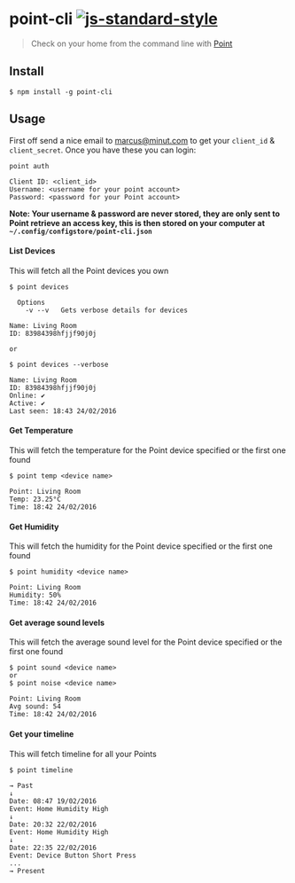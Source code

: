 # point-cli [![js-standard-style](https://img.shields.io/badge/code%20style-standard-brightgreen.svg)](http://standardjs.com/)
> Check on your home from the command line with [Point](https://minut.com/)

## Install

```
$ npm install -g point-cli
```

## Usage

First off send a nice email to marcus@minut.com to get your `client_id` & `client_secret`. Once you have these you can login:

```
point auth

Client ID: <client_id>
Username: <username for your point account>
Password: <password for your Point account>
```

**Note: Your username & password are never stored, they are only sent to Point retrieve an access key, this is then stored on your computer at `~/.config/configstore/point-cli.json`**

#### List Devices
This will fetch all the Point devices you own

```
$ point devices

  Options
    -v --v   Gets verbose details for devices

Name: Living Room
ID: 83984398hfjjf90j0j

or

$ point devices --verbose

Name: Living Room
ID: 83984398hfjjf90j0j
Online: ✔
Active: ✔
Last seen: 18:43 24/02/2016
```


#### Get Temperature
This will fetch the temperature for the Point device specified or the first one found

```
$ point temp <device name>

Point: Living Room
Temp: 23.25°C
Time: 18:42 24/02/2016
```


#### Get Humidity
This will fetch the humidity for the Point device specified or the first one found

```
$ point humidity <device name>

Point: Living Room
Humidity: 50%
Time: 18:42 24/02/2016
```


#### Get average sound levels
This will fetch the average sound level for the Point device specified or the first one found

```
$ point sound <device name>
or
$ point noise <device name>

Point: Living Room
Avg sound: 54
Time: 18:42 24/02/2016
```

#### Get your timeline
This will fetch timeline for all your Points

```
$ point timeline

→ Past
↓
Date: 08:47 19/02/2016
Event: Home Humidity High
↓
Date: 20:32 22/02/2016
Event: Home Humidity High
↓
Date: 22:35 22/02/2016
Event: Device Button Short Press
...
→ Present
```
